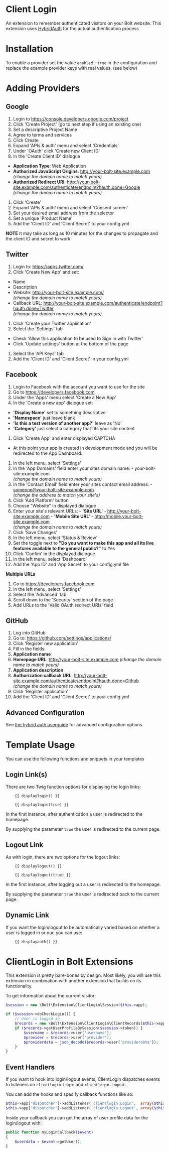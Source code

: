 Client Login
============

An extension to remember authenticated visitors on your Bolt website. This extension uses 
<a href="http://hybridauth.sourceforge.net" target="_blank">HybridAuth</a> for the actual authentication process

Installation
============

To enable a provider set the value `enabled: true` in the configuration and 
replace the example provider keys with real values. (see below)


Adding Providers
================

Google
------
1. Login to https://console.developers.google.com/project
1. Click 'Create Project' (go to next step if using an existing one)
  1. Set a descriptive Project Name
  1. Agree to terms and services
  1. Click Create
1. Expand 'APIs & auth' menu and select 'Credentials'
  1. Under 'OAuth' click 'Create new Client ID'
  1. In the 'Create Client ID' dialogue
  - **Application Type**: Web Application
  - **Authorized JavaScript Origins**: http://your-bolt-site.example.com  
    *(change the domain name to match yours)*
  - **Authorized Redirect URI**: http://your-bolt-site.example.com/authenticate/endpoint?hauth.done=Google  
    *(change the domain name to match yours)*
  1. Click 'Create'
1. Expand 'APIs & auth' menu and select 'Consent screen'
  1. Set your desired email address from the selector
  1. Set a unique 'Product Name'
1. Add the 'Client ID' and 'Client Secret' to your config.yml

**NOTE** It may take as long as 10 minutes for the changes to propagate and the client ID and secret to work

Twitter
-------
1. Login to: https://apps.twitter.com/
1. Click 'Create New App' and set:
  - Name
  - Description
  - Website: http://your-bolt-site.example.com/  
  *(change the domain name to match yours)*
  - Callback URL: http://your-bolt-site.example.com/authenticate/endpoint?hauth.done=Twitter  
  *(change the domain name to match yours)*
1. Click 'Create your Twitter application'
1. Select the 'Settings' tab
  - Check 'Allow this application to be used to Sign in with Twitter'
  - Click 'Update settings' button at the bottom of the page
1. Select the 'API Keys' tab
1. Add the 'Client ID' and 'Client Secret' in your config.yml

Facebook
--------
1. Login to Facebook with the account you want to use for the site
1. Go to https://developers.facebook.com
1. Under the 'Apps' menu select 'Create a New App'
1. In the 'Create a new app' dialogue set:
  - **'Display Name'** set to something descriptive
  - **'Namespace'** just leave blank
  - **'Is this a test version of another app?'** leave as 'No'
  - **'Category'** just select a category that fits your site content
1. Click 'Create App' and enter displayed CAPTCHA
  - At this point your app is created in development mode and you will be redirected to the App Dashboard.
1. In the left menu, select 'Settings'
  1. In the 'App Domains' field enter your sites domain name:
    - your-bolt-site.example.com  
    *(change the domain name to match yours)*
  1. In the 'Contact Email' field enter your sites contact email address:
    - someone@your-bolt-site.example.com  
    *(change the address to match your site's)*
  1. Click 'Add Platform' button
  1. Choose "Website" in displayed dialogue
  1. Enter your site's relevant URLs:
    - **'Site URL'** - http://your-bolt-site.example.com
    - **'Mobile Site URL'** - http://mobile.your-bolt-site.example.com  
    *(change the domain name to match yours)*
  1. Click 'Save Changes'
1. In the left menu, select 'Status & Review'
  1. Set the toggle next to **"Do you want to make this app and all its live features available to the general public?"** to Yes
  1. Click 'Confim' in the displayed dialogue
1. In the left menu, select 'Dashboard'
1. Add the 'App ID' and 'App Secret' to your config.yml file


**Multiple URLs**
1. Go to https://developers.facebook.com
1. In the left menu, select 'Settings'
1. Select the 'Advanced' tab
1. Scroll down to the 'Security' section of the page
1. Add URLs to the 'Valid OAuth redirect URIs' field

GitHub
------
1. Log into GitHub
1. Go to: https://github.com/settings/applications/
1. Click 'Register new application'
1. Fill in the fields:
  1. **Application name**
  1. **Homepage URL**: http://your-bolt-site.example.com
  *(change the domain name to match yours)*
  1. **Application description**
  1. **Authorization callback URL**: http://your-bolt-site.example.com/authenticate/endpoint?hauth.done=Github  
  *(change the domain name to match yours)*
1. Click 'Register application'
1. Add the 'Client ID' and 'Client Secret' to your config.yml

Advanced Configuration
----------------------

See <a href="http://hybridauth.sourceforge.net/userguide.html" target="_blank">
the hybrid auth userguide</a> for advanced configuration options.

Template Usage
==============

You can use the following functions and snippets in your templates


Login Link(s)
-------------

There are two Twig function options for displaying the login links:

```
    {{ displaylogin() }}
```

``` 
    {{ displaylogin(true) }}
```
    
In the first instance, after authentication a user is redirected to the homepage.

By supplying the parameter `true` the user is redirected to the current page.

Logout Link
-----------

As with login, there are two options for the logout links:

```
    {{ displaylogout() }}
```

```
    {{ displaylogout(true) }}
```

In the first instance, after logging out a user is redirected to the homepage.

By supplying the parameter `true` the user is redirected back to the current page.

Dynamic Link
------------

If you want the login/logout to be automatically varied based on whether a user
is logged in or our, you can use:

```
    {{ displayauth() }}
```

ClientLogin in Bolt Extensions
==============================

This extension is pretty bare-bones by design. Most likely, you will use this 
extension in combination with another extension that builds on its functionality. 

To get information about the current visitor:

```php
$session = new \Bolt\Extension\ClientLogin\Session($this->app);

if ($session->doCheckLogin()) {
    // User is logged in
    $records = new \Bolt\Extension\ClientLogin\ClientRecords($this->app);
    if ($records->getUserProfileBySession($session->token)) {
        $username = $records->user['username'];
        $provider = $records->user['provider'];
        $providerdata = json_decode($records->user['providerdata']);
    }
}
```

Event Handlers
--------------

If you want to hook into login/logout events, ClientLogin dispatches events to 
listeners on `clientlogin.Login` and `clientlogin.Logout`.

You can add the hooks and specify callback functions like so: 

```php
$this->app['dispatcher']->addListener('clientlogin.Login',  array($this, 'myLoginCallback'));
$this->app['dispatcher']->addListener('clientlogin.Logout', array($this, 'myLogoutCallback'));
```

Inside your callback you can get the array of user profile data for the login/logout
with:

```php
public function myLoginCallback($event)
{ 
    $userdata = $event->getUser();
}
```
